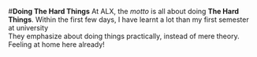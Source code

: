 #**Doing The Hard Things**
At ALX, the *motto* is all about doing **The Hard Things**. Within the first few days, I have learnt a lot than my first semester at university\
They emphasize about doing things practically, instead of mere theory. Feeling at home here already!

